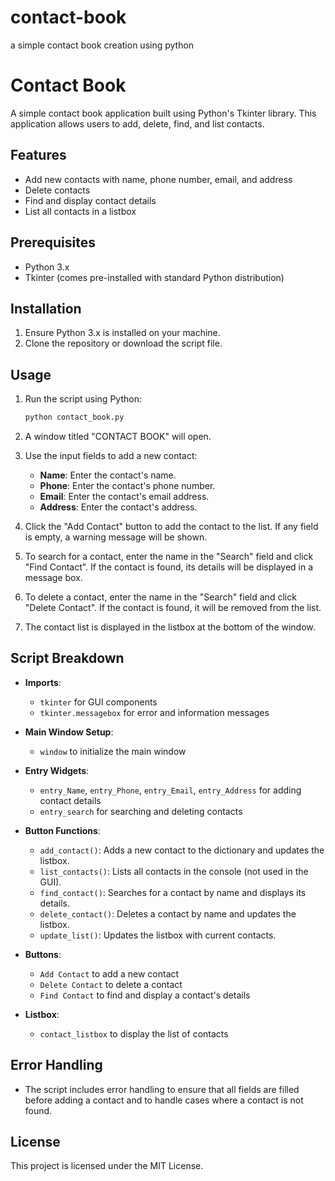 # contact-book
a simple contact book creation using python
# Contact Book

A simple contact book application built using Python's Tkinter library. This application allows users to add, delete, find, and list contacts.

## Features

- Add new contacts with name, phone number, email, and address
- Delete contacts
- Find and display contact details
- List all contacts in a listbox

## Prerequisites

- Python 3.x
- Tkinter (comes pre-installed with standard Python distribution)

## Installation

1. Ensure Python 3.x is installed on your machine.
2. Clone the repository or download the script file.

## Usage

1. Run the script using Python:
    ```bash
    python contact_book.py
    ```

2. A window titled "CONTACT BOOK" will open.

3. Use the input fields to add a new contact:
    - **Name**: Enter the contact's name.
    - **Phone**: Enter the contact's phone number.
    - **Email**: Enter the contact's email address.
    - **Address**: Enter the contact's address.

4. Click the "Add Contact" button to add the contact to the list. If any field is empty, a warning message will be shown.

5. To search for a contact, enter the name in the "Search" field and click "Find Contact". If the contact is found, its details will be displayed in a message box.

6. To delete a contact, enter the name in the "Search" field and click "Delete Contact". If the contact is found, it will be removed from the list.

7. The contact list is displayed in the listbox at the bottom of the window.

## Script Breakdown

- **Imports**:
    - `tkinter` for GUI components
    - `tkinter.messagebox` for error and information messages

- **Main Window Setup**:
    - `window` to initialize the main window

- **Entry Widgets**:
    - `entry_Name`, `entry_Phone`, `entry_Email`, `entry_Address` for adding contact details
    - `entry_search` for searching and deleting contacts

- **Button Functions**:
    - `add_contact()`: Adds a new contact to the dictionary and updates the listbox.
    - `list_contacts()`: Lists all contacts in the console (not used in the GUI).
    - `find_contact()`: Searches for a contact by name and displays its details.
    - `delete_contact()`: Deletes a contact by name and updates the listbox.
    - `update_list()`: Updates the listbox with current contacts.

- **Buttons**:
    - `Add Contact` to add a new contact
    - `Delete Contact` to delete a contact
    - `Find Contact` to find and display a contact's details

- **Listbox**:
    - `contact_listbox` to display the list of contacts

## Error Handling

- The script includes error handling to ensure that all fields are filled before adding a contact and to handle cases where a contact is not found.

## License

This project is licensed under the MIT License.
